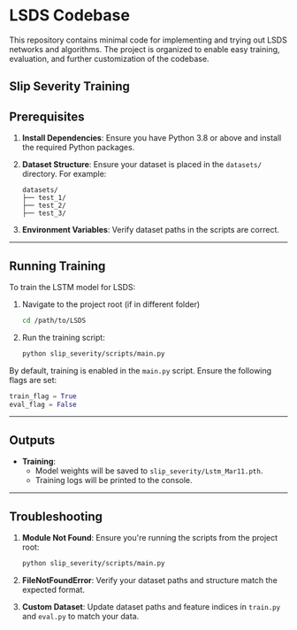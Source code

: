 # LSDS Codebase

This repository contains minimal code for implementing and trying out LSDS networks and algorithms. The project is organized to enable easy training, evaluation, and further customization of the codebase.

## Slip Severity Training

## Prerequisites

1. **Install Dependencies**: Ensure you have Python 3.8 or above and install the required Python packages.

2. **Dataset Structure**: Ensure your dataset is placed in the `datasets/` directory. For example:
   ```
   datasets/
   ├── test_1/
   ├── test_2/
   ├── test_3/
   ```

3. **Environment Variables**: Verify dataset paths in the scripts are correct.

---

## Running Training

To train the LSTM model for LSDS:

1. Navigate to the project root (if in different folder)
   ```bash
   cd /path/to/LSDS
   ```

2. Run the training script:
   ```bash
   python slip_severity/scripts/main.py
   ```

By default, training is enabled in the `main.py` script. Ensure the following flags are set:
```python
train_flag = True
eval_flag = False
```

---

<!-- ## Running Evaluation

To evaluate the trained model on test datasets:

1. Ensure the model weights are saved in `slip_severity/learned_models/

2. Run the evaluation script:
   ```bash
   python slip_severity/scripts/main.py
   ```

Enable evaluation mode in `main.py` by setting:
```python
train_flag = False
eval_flag = True
```

Note that eval has not been implemented, however one may implement it the way one wants in scripts

--- -->

## Outputs

- **Training**:
  - Model weights will be saved to `slip_severity/Lstm_Mar11.pth`.
  - Training logs will be printed to the console.

<!-- - **Evaluation**:
  - Metrics such as MAE, RMSE, and R² are printed for each test trajectory.
  - Plots for predicted vs. ground truth values are displayed. -->

---

## Troubleshooting

1. **Module Not Found**: Ensure you're running the scripts from the project root:
   ```bash
   python slip_severity/scripts/main.py
   ```

2. **FileNotFoundError**: Verify your dataset paths and structure match the expected format.

3. **Custom Dataset**: Update dataset paths and feature indices in `train.py` and `eval.py` to match your data.
